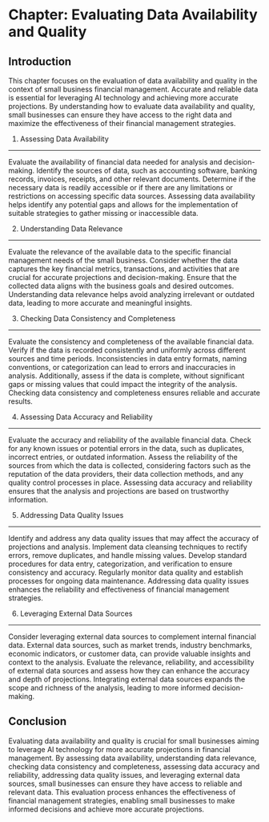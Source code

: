 Chapter: Evaluating Data Availability and Quality
=================================================

Introduction
------------

This chapter focuses on the evaluation of data availability and quality in the context of small business financial management. Accurate and reliable data is essential for leveraging AI technology and achieving more accurate projections. By understanding how to evaluate data availability and quality, small businesses can ensure they have access to the right data and maximize the effectiveness of their financial management strategies.

1. Assessing Data Availability
------------------------------

Evaluate the availability of financial data needed for analysis and decision-making. Identify the sources of data, such as accounting software, banking records, invoices, receipts, and other relevant documents. Determine if the necessary data is readily accessible or if there are any limitations or restrictions on accessing specific data sources. Assessing data availability helps identify any potential gaps and allows for the implementation of suitable strategies to gather missing or inaccessible data.

2. Understanding Data Relevance
-------------------------------

Evaluate the relevance of the available data to the specific financial management needs of the small business. Consider whether the data captures the key financial metrics, transactions, and activities that are crucial for accurate projections and decision-making. Ensure that the collected data aligns with the business goals and desired outcomes. Understanding data relevance helps avoid analyzing irrelevant or outdated data, leading to more accurate and meaningful insights.

3. Checking Data Consistency and Completeness
---------------------------------------------

Evaluate the consistency and completeness of the available financial data. Verify if the data is recorded consistently and uniformly across different sources and time periods. Inconsistencies in data entry formats, naming conventions, or categorization can lead to errors and inaccuracies in analysis. Additionally, assess if the data is complete, without significant gaps or missing values that could impact the integrity of the analysis. Checking data consistency and completeness ensures reliable and accurate results.

4. Assessing Data Accuracy and Reliability
------------------------------------------

Evaluate the accuracy and reliability of the available financial data. Check for any known issues or potential errors in the data, such as duplicates, incorrect entries, or outdated information. Assess the reliability of the sources from which the data is collected, considering factors such as the reputation of the data providers, their data collection methods, and any quality control processes in place. Assessing data accuracy and reliability ensures that the analysis and projections are based on trustworthy information.

5. Addressing Data Quality Issues
---------------------------------

Identify and address any data quality issues that may affect the accuracy of projections and analysis. Implement data cleansing techniques to rectify errors, remove duplicates, and handle missing values. Develop standard procedures for data entry, categorization, and verification to ensure consistency and accuracy. Regularly monitor data quality and establish processes for ongoing data maintenance. Addressing data quality issues enhances the reliability and effectiveness of financial management strategies.

6. Leveraging External Data Sources
-----------------------------------

Consider leveraging external data sources to complement internal financial data. External data sources, such as market trends, industry benchmarks, economic indicators, or customer data, can provide valuable insights and context to the analysis. Evaluate the relevance, reliability, and accessibility of external data sources and assess how they can enhance the accuracy and depth of projections. Integrating external data sources expands the scope and richness of the analysis, leading to more informed decision-making.

Conclusion
----------

Evaluating data availability and quality is crucial for small businesses aiming to leverage AI technology for more accurate projections in financial management. By assessing data availability, understanding data relevance, checking data consistency and completeness, assessing data accuracy and reliability, addressing data quality issues, and leveraging external data sources, small businesses can ensure they have access to reliable and relevant data. This evaluation process enhances the effectiveness of financial management strategies, enabling small businesses to make informed decisions and achieve more accurate projections.
